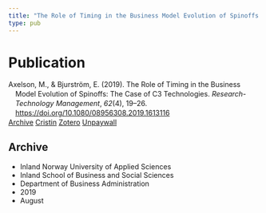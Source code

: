 ```yaml
---
title: "The Role of Timing in the Business Model Evolution of Spinoffs: The Case of C3 Technologies"
type: pub
---
```

<h1>Publication</h1>
<article id="csl-bib-container-94IVJT8U" class="csl-bib-container">
  <div class="csl-bib-body" style="line-height: 1.35; padding-left: 1em; text-indent:-1em;">
  <div class="csl-entry">Axelson, M., &amp; Bjurstr&#xF6;m, E. (2019). The Role of Timing in the Business Model Evolution of Spinoffs: The Case of C3 Technologies. <i>Research-Technology Management</i>, <i>62</i>(4), 19&#x2013;26. <a href="https://doi.org/10.1080/08956308.2019.1613116">https://doi.org/10.1080/08956308.2019.1613116</a></div>
</div>
  <div class="csl-bib-buttons">
    <a href="#taxonomy-article-94IVJT8U" class="csl-bib-button">Archive</a>
    <a href="https://app.cristin.no/results/show.jsf?id=1719850" alt="Cristin URL" class="csl-bib-button">Cristin</a>
    <a href="http://zotero.org/groups/5022929/items/94IVJT8U" alt="Zotero URL" class="csl-bib-button">Zotero</a>
    <a href="https://www.tandfonline.com/doi/pdf/10.1080/08956308.2019.1613116?needAccess=true&amp;" class="csl-bib-button">Unpaywall</a>
  </div>
  <div id="csl-bib-meta-container-94IVJT8U"></div>
</article>
<div id="csl-bib-meta-94IVJT8U" class="csl-bib-meta">
  <article id="taxonomy-article-94IVJT8U" class="taxonomy-article">
    <h1>Archive</h1>
    <ul>
      <li>Inland Norway University of Applied Sciences</li>
      <li>Inland School of Business and Social Sciences</li>
      <li>Department of Business Administration</li>
      <li>2019</li>
      <li>August</li>
    </ul>
  </article>
</div>
